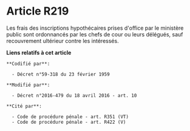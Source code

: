 # Article R219

Les frais des inscriptions hypothécaires prises d'office par le ministère public sont ordonnancés par les chefs de cour ou
leurs délégués, sauf recouvrement ultérieur contre les intéressés.

**Liens relatifs à cet article**

	**Codifié par**:

	  - Décret n°59-318 du 23 février 1959

	**Modifié par**:

	  - Décret n°2016-479 du 18 avril 2016 - art. 10

	**Cité par**:

	  - Code de procédure pénale - art. R351 (VT)
	  - Code de procédure pénale - art. R422 (V)
